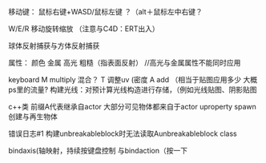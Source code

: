 移动键：
鼠标右键+WASD/鼠标左键
？（alt＋鼠标左中右键？

W/E/R 移动旋转缩放 （注意与C4D：ERT出入）

球体反射捕获与方体反射捕获

属性：
颜色
金属
高光
粗糙（指表面反射）  //高光与金属属性不能同时应用

keyboard M multiply 混合？
          T 调整uv (密度
          A add （相当于贴图应用多少 大概ps里的流量?
构建光线：对预计算光线构造进行存储，（例如光线贴图、阴影贴图

c++类
前缀A代表继承自actor
大部分可见物体都来自于actor
uproperty
spawn 创建与再生物体

错误日志#1
构建unbreakableblock时无法读取Aunbreakableblock
class


bindaxis(轴映射，持续按键盘控制 与bindaction（按一下
